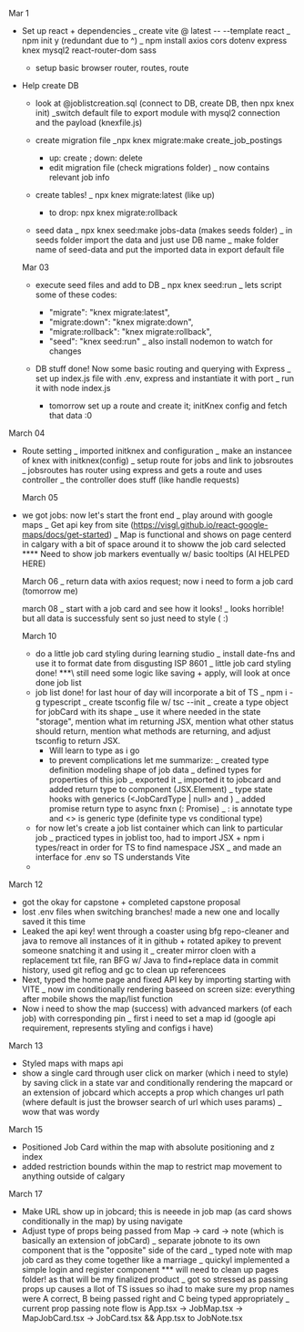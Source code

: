 Mar 1

- Set up react + dependencies
  \_ create vite @ latest -- --template react
  \_ npm init y (redundant due to ^)
  \_ npm install axios cors dotenv express knex mysql2 react-router-dom sass

  - setup basic browser router, routes, route

- Help create DB

  - look at @joblistcreation.sql (connect to DB, create DB, then npx knex init)
    \_switch default file to export module with mysql2 connection and the payload (knexfile.js)

  - create migration file
    \_npx knex migrate:make create_job_postings

    - up: create ; down: delete
    - edit migration file (check migrations folder)
      \_ now contains relevant job info

  - create tables!
    \_ npx knex migrate:latest (like up)

    - to drop: npx knex migrate:rollback

  - seed data
    \_ npx knex seed:make jobs-data (makes seeds folder)
    \_ in seeds folder import the data and just use DB name
    \_ make folder name of seed-data and put the imported data in export default file

  Mar 03

  - execute seed files and add to DB
    \_ npx knex seed:run
    \_ lets script some of these codes:

    - "migrate": "knex migrate:latest",
    - "migrate:down": "knex migrate:down",
    - "migrate:rollback": "knex migrate:rollback",
    - "seed": "knex seed:run"
      \_ also install nodemon to watch for changes

  - DB stuff done! Now some basic routing and querying with Express
    \_ set up index.js file with .env, express and instantiate it with port
    \_ run it with node index.js
    - tomorrow set up a route and create it; initKnex config and fetch that data :0

March 04

- Route setting
  \_ imported initknex and configuration
  \_ make an instancee of knex with initknex(config)
  \_ setup route for jobs and link to jobsroutes
  \_ jobsroutes has router using express and gets a route and uses controller
  \_ the controller does stuff (like handle requests)

  March 05

- we got jobs: now let's start the front end
  \_ play around with google maps
  \_ Get api key from site (https://visgl.github.io/react-google-maps/docs/get-started)
  \_ Map is functional and shows on page centerd in calgary with a bit of space around it to showw the job card selected
  \*\*\*\* Need to show job markers eventually w/ basic tooltips (AI HELPED HERE)

  March 06
  \_ return data with axios request; now i need to form a job card (tomorrow me)

  march 08
  \_ start with a job card and see how it looks!
  \_ looks horrible! but all data is successfuly sent so just need to style ( :)

  March 10

  - do a little job card styling during learning studio
    \_ install date-fns and use it to format date from disgusting ISP 8601
    \_ little job card styling done! \*\*\*\ still need some logic like saving + apply, will look at once done job list
  - job list done! for last hour of day will incorporate a bit of TS
    \_ npm i -g typescript
    \_ create tsconfig file w/ tsc --init
    \_ create a type object for jobCard with its shape
    \_ use it where needed in the state "storage", mention what im returning JSX,
    mention what other status should return, mention what methods are returning,
    and adjust tsconfig to return JSX.
    - Will learn to type as i go
    - to prevent complications let me summarize:
      \_ created type definition modeling shape of job data
      \_ defined types for properties of this job
      \_ exported it
      \_ imported it to jobcard and added return type to component (JSX.Element)
      \_ type state hooks with generics (<JobCardType | null> and <Boolean>)
      \_ added promise return type to async fnxn (: Promise<void>)
      \_ : is annotate type and <> is generic type (definite type vs conditional type)
  - for now let's create a job list container which can link to particular job
    \_ practiced types in joblist too, had to import JSX + npm i types/react
    in order for TS to find namespace JSX
    \_ and made an interface for .env so TS understands Vite
  -

March 12

- got the okay for capstone + completed capstone proposal
- lost .env files when switching branches! made a new one and locally saved it this time
- Leaked the api key! went through a coaster using bfg repo-cleaner and java to remove all instances of it in github + rotated apikey to prevent someone snatching it and using it
  \_ creater mirror cloen with a replacement txt file, ran BFG w/ Java to find+replace data in commit history, used git reflog and gc to clean up referencees
- Next, typed the home page and fixed API key by importing starting with VITE
  \_ now im conditionally rendering baseed on screen size: everything after mobile shows the map/list function
- Now i need to show the map (success) with advanced markers (of each job) with corresponding pin
  \_ first i need to set a map id (google api requirement, represents styling and configs i have)

March 13

- Styled maps with maps api
- show a single card through user click on marker (which i need to style) by saving click in a state var and conditionally rendering the mapcard or an extension of jobcard which accepts a prop which changes url path (where default is just the browser search of url which uses params)
  \_ wow that was wordy

March 15

- Positioned Job Card within the map with absolute positioning and z index
- added restriction bounds within the map to restrict map movement to anything outside of calgary

March 17

- Make URL show up in jobcard; this is neeede in job map (as card shows conditionally in the map)
  by using navigate
- Adjust type of props being passed from Map -> card -> note (which is basically an extension of jobCard)
  \_ separate jobnote to its own component that is the "opposite" side of the card
  \_ typed note with map job card as they come together like a marriage
  \_ quickyl implemented a simple login and register component
  \*\*\* will need to clean up pages folder! as that will be my finalized product
  \_ got so stressed as passing props up causes a llot of TS issues so ihad to make sure my prop names were A correct, B being passed right and C being typed appropriately
  \_ current prop passing note flow is App.tsx -> JobMap.tsx -> MapJobCard.tsx -> JobCard.tsx &&
  App.tsx to JobNote.tsx
